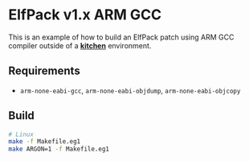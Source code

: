 ElfPack v1.x ARM GCC
====================

This is an example of how to build an ElfPack patch using ARM GCC compiler outside of a **[kitchen](../../../tool/kitchen/)** environment.

## Requirements

* `arm-none-eabi-gcc`, `arm-none-eabi-objdump`, `arm-none-eabi-objcopy`

## Build

```bash
# Linux
make -f Makefile.eg1
make ARGON=1 -f Makefile.eg1
```
